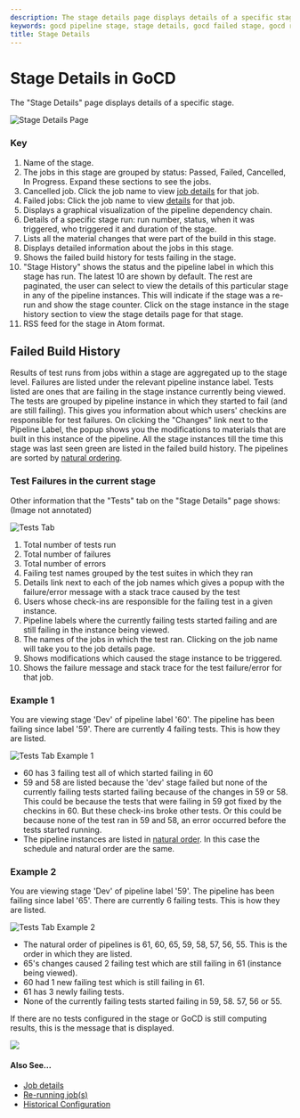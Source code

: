 ```yaml
---
description: The stage details page displays details of a specific stage on GoCD.
keywords: gocd pipeline stage, stage details, gocd failed stage, gocd rerun stage, build materials, build history, test failures, continuous delivery
title: Stage Details
---
```



# Stage Details in GoCD

The "Stage Details" page displays details of a specific stage.

![Stage Details Page](/images/stage_details.png)

### Key


1.  Name of the stage.
2.  The jobs in this stage are grouped by status: Passed, Failed, Cancelled, In Progress. Expand these sections to see the jobs.
3.  Cancelled job. Click the job name to view [job details](age.html) for that job.
4.  Failed jobs: Click the job name to view [ details](age.html) for that job.
5.  Displays a graphical visualization of the pipeline dependency chain.
6.  Details of a specific stage run: run number, status, when it was triggered, who triggered it and duration of the stage.
7.  Lists all the material changes that were part of the build in this stage.
8.  Displays detailed information about the jobs in this stage.
9.  Shows the failed build history for tests failing in the stage.
10. "Stage History" shows the status and the pipeline label in which this stage has run. The latest 10 are shown by default. The rest are paginated, the user can select to view the details of this particular stage in any of the pipeline instances. This will indicate if the stage was a re-run and show the stage counter. Click on the stage instance in the stage history section to view the stage details page for that stage.
11. RSS feed for the stage in Atom format.

## Failed Build History

Results of test runs from jobs within a stage are aggregated up to the stage level. Failures are listed under the relevant pipeline instance label. Tests listed are ones that are failing in the stage instance currently being viewed. The tests are grouped by pipeline instance in which they started to fail (and are still failing). This gives you information about which users' checkins are responsible for test failures. On clicking the "Changes" link next to the Pipeline Label, the popup shows you the modifications to materials that are built in this instance of the pipeline. All the stage instances till the time this stage was last seen green are listed in the failed build history. The pipelines are sorted by [natural ordering](../faq/ordering_of_pipelines.html).

### Test Failures in the current stage

Other information that the "Tests" tab on the "Stage Details" page shows: (Image not annotated)

![Tests Tab](/images/failed_build_history_1.png)


1.  Total number of tests run
2.  Total number of failures
3.  Total number of errors
4.  Failing test names grouped by the test suites in which they ran
5.  Details link next to each of the job names which gives a popup with the failure/error message with a stack trace caused by the test
6.  Users whose check-ins are responsible for the failing test in a given instance.
7.  Pipeline labels where the currently failing tests started failing and are still failing in the instance being viewed.
8.  The names of the jobs in which the test ran. Clicking on the job name will take you to the job details page.
9.  Shows modifications which caused the stage instance to be triggered.
10. Shows the failure message and stack trace for the test failure/error for that job.

### Example 1

You are viewing stage 'Dev' of pipeline label '60'. The pipeline has been failing since label '59'. There are currently 4 failing tests. This is how they are listed.

![Tests Tab Example 1](/images/failed_build_history_2.png)

-   60 has 3 failing test all of which started failing in 60
-   59 and 58 are listed because the 'dev' stage failed but none of the currently failing tests started failing because of the changes in 59 or 58. This could be because the tests that were failing in 59 got fixed by the checkins in 60. But these check-ins broke other tests. Or this could be because none of the test ran in 59 and 58, an error occurred before the tests started running.
-   The pipeline instances are listed in [natural order](../faq/ordering_of_pipelines.html). In this case the schedule and natural order are the same.

### Example 2

You are viewing stage 'Dev' of pipeline label '59'. The pipeline has been failing since label '65'. There are currently 6 failing tests. This is how they are listed.

![Tests Tab Example 2](/images/failed_build_history_3.png)

-   The natural order of pipelines is 61, 60, 65, 59, 58, 57, 56, 55. This is the order in which they are listed.
-   65's changes caused 2 failing test which are still failing in 61 (instance being viewed).
-   60 had 1 new failing test which is still failing in 61.
-   61 has 3 newly failing tests.
-   None of the currently failing tests started failing in 59, 58. 57, 56 or 55.

If there are no tests configured in the stage or GoCD is still computing results, this is the message that is displayed.

![](/images/no_tests_configured.png)

#### Also See...

-   [Job details](age.html)
-   [Re-running job(s)](../faq/job_rerun.html)
-   [Historical Configuration](../faq/stage_old_config.html)
